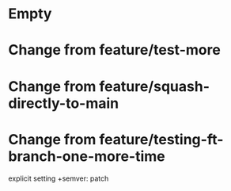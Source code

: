 # Empty

# Change from feature/test-more

# Change from feature/squash-directly-to-main

# Change from feature/testing-ft-branch-one-more-time

explicit setting +semver: patch
